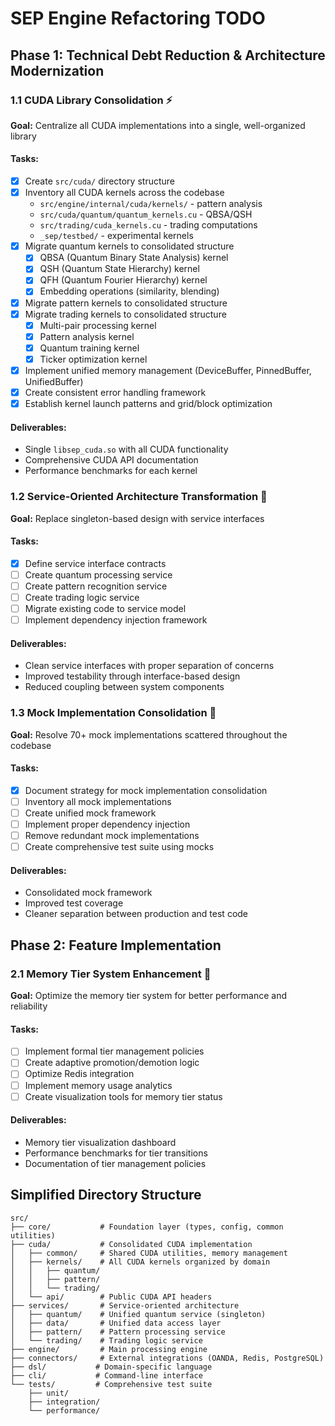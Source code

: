 # SEP Engine Refactoring TODO

## Phase 1: Technical Debt Reduction & Architecture Modernization

### 1.1 CUDA Library Consolidation ⚡
**Goal:** Centralize all CUDA implementations into a single, well-organized library

#### Tasks:
- [x] Create `src/cuda/` directory structure
- [x] Inventory all CUDA kernels across the codebase
  - `src/engine/internal/cuda/kernels/` - pattern analysis
  - `src/cuda/quantum/quantum_kernels.cu` - QBSA/QSH
  - `src/trading/cuda_kernels.cu` - trading computations
  - `_sep/testbed/` - experimental kernels
- [x] Migrate quantum kernels to consolidated structure
  - [x] QBSA (Quantum Binary State Analysis) kernel
  - [x] QSH (Quantum State Hierarchy) kernel
  - [x] QFH (Quantum Fourier Hierarchy) kernel
  - [x] Embedding operations (similarity, blending)
- [x] Migrate pattern kernels to consolidated structure
- [x] Migrate trading kernels to consolidated structure
  - [x] Multi-pair processing kernel
  - [x] Pattern analysis kernel
  - [x] Quantum training kernel
  - [x] Ticker optimization kernel
- [x] Implement unified memory management (DeviceBuffer, PinnedBuffer, UnifiedBuffer)
- [x] Create consistent error handling framework
- [x] Establish kernel launch patterns and grid/block optimization

#### Deliverables:
- Single `libsep_cuda.so` with all CUDA functionality
- Comprehensive CUDA API documentation
- Performance benchmarks for each kernel

### 1.2 Service-Oriented Architecture Transformation 🔄
**Goal:** Replace singleton-based design with service interfaces

#### Tasks:
- [x] Define service interface contracts
- [ ] Create quantum processing service
- [ ] Create pattern recognition service
- [ ] Create trading logic service
- [ ] Migrate existing code to service model
- [ ] Implement dependency injection framework

#### Deliverables:
- Clean service interfaces with proper separation of concerns
- Improved testability through interface-based design
- Reduced coupling between system components

### 1.3 Mock Implementation Consolidation 🔧
**Goal:** Resolve 70+ mock implementations scattered throughout the codebase

#### Tasks:
- [x] Document strategy for mock implementation consolidation
- [ ] Inventory all mock implementations
- [ ] Create unified mock framework
- [ ] Implement proper dependency injection
- [ ] Remove redundant mock implementations
- [ ] Create comprehensive test suite using mocks

#### Deliverables:
- Consolidated mock framework
- Improved test coverage
- Cleaner separation between production and test code

## Phase 2: Feature Implementation

### 2.1 Memory Tier System Enhancement 💾
**Goal:** Optimize the memory tier system for better performance and reliability

#### Tasks:
- [ ] Implement formal tier management policies
- [ ] Create adaptive promotion/demotion logic
- [ ] Optimize Redis integration
- [ ] Implement memory usage analytics
- [ ] Create visualization tools for memory tier status

#### Deliverables:
- Memory tier visualization dashboard
- Performance benchmarks for tier transitions
- Documentation of tier management policies

## **Simplified Directory Structure**
```
src/
├── core/           # Foundation layer (types, config, common utilities)
├── cuda/           # Consolidated CUDA implementation
│   ├── common/     # Shared CUDA utilities, memory management
│   ├── kernels/    # All CUDA kernels organized by domain
│   │   ├── quantum/
│   │   ├── pattern/
│   │   └── trading/
│   └── api/        # Public CUDA API headers
├── services/       # Service-oriented architecture
│   ├── quantum/    # Unified quantum service (singleton)
│   ├── data/       # Unified data access layer
│   ├── pattern/    # Pattern processing service
│   └── trading/    # Trading logic service
├── engine/         # Main processing engine
├── connectors/     # External integrations (OANDA, Redis, PostgreSQL)
├── dsl/           # Domain-specific language
├── cli/           # Command-line interface
└── tests/         # Comprehensive test suite
    ├── unit/
    ├── integration/
    └── performance/